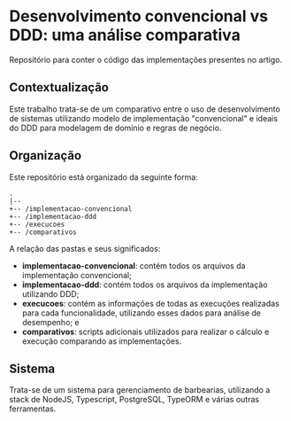 # Desenvolvimento convencional vs DDD: uma análise comparativa

Repositório para conter o código das implementações presentes no artigo.

## Contextualização

Este trabalho trata-se de um comparativo entre o uso de desenvolvimento de sistemas utilizando modelo de implementação "convencional" e ideais do DDD para modelagem de domínio e regras de negócio.

## Organização

Este repositório está organizado da seguinte forma:
```
.
|--
+-- /implementacao-convencional
+-- /implementacao-ddd
+-- /execucoes
+-- /comparativos
```

A relação das pastas e seus significados:
* **implementacao-convencional**: contém todos os arquivos da implementação convencional;
* **implementacao-ddd**: contém todos os arquivos da implementação utilizando DDD; 
* **execucoes**: contém as informações de todas as execuções realizadas para cada funcionalidade, utilizando esses dados para análise de desempenho; e
* **comparativos**: scripts adicionais utilizados para realizar o cálculo e execução comparando as implementações.

## Sistema

Trata-se de um sistema para gerenciamento de barbearias, utilizando a stack de NodeJS, Typescript, PostgreSQL, TypeORM e várias outras ferramentas.
